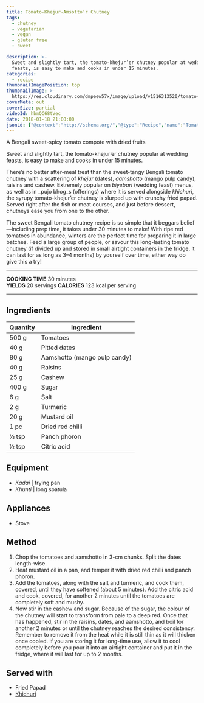 ```yaml
---
title: Tomato-Khejur-Amsotto’r Chutney
tags:
  - chutney
  - vegetarian
  - vegan
  - gluten free
  - sweet

description: >-
  Sweet and slightly tart, the tomato-khejur’er chutney popular at wedding
  feasts, is easy to make and cooks in under 15 minutes.
categories:
  - recipe
thumbnailImagePosition: top
thumbnailImage: >-
  https://res.cloudinary.com/dmpeew57x/image/upload/v1516313520/tomato-chutney-website-thumbnail-_majggn.png
coverMeta: out
coverSize: partial
videoId: hbmQC68tVec
date: 2018-01-18 21:00:00
jsonLd: {"@context":"http://schema.org/","@type":"Recipe","name":"Tomato-Khejur-Amsotto’r Chutney","author":"Bong Eats","image":"https://res.cloudinary.com/dmpeew57x/image/upload/v1516313520/tomato-chutney-website-thumbnail-_majggn.png","description":"Sweet and slightly tart, the tomato-khejur’er chutney popular at wedding feasts, is easy to make and cooks in under 15 minutes.","prepTime":"PT10M","totalTime":"PT30M","recipeYield":"20 servings", "nutrition":{"@type":"NutritionInformation","servingSize":"16","calories":"141 calories"}, "recipeIngredient":["500 g Tomatoes","40 g Pitted dates","80 g Aamshotto (mango pulp candy)","40 g Raisins","25 g Cashew","400 g Sugar","6 g Salt","2 g Turmeric","20 g Mustard oil","1 pc Dried red chilli","½ tsp Panch phoron","½ tsp Citric acid"],"recipeInstructions":["1. Chop the tomatoes and aamshotto in 3-cm chunks. Split the dates length-wise.","2. Heat mustard oil in a pan, and temper it with dried red chilli and panch phoron.","3. Add the tomatoes, along with the salt and turmeric, and cook them, covered, until they have softened (about 5 minutes). Add the citric acid and cook, covered, for another 2 minutes until the tomatoes are completely soft and mushy.","4. Now stir in the cashew and sugar. Because of the sugar, the colour of the chutney will start to transform from pale to a deep red. Once that has happened, stir in the raisins, dates, and aamshotto, and boil for another 2 minutes or until the chutney reaches the desired consistency. Remember to remove it from the heat while it is still thin as it will thicken once cooled. If you are storing it for long-time use, allow it to cool completely before you pour it into an airtight container and put it in the fridge, where it will last for up to 2 months."]}
---
```




<p class="post-byline">A Bengali sweet-spicy tomato compote with dried fruits</p>

<p class="post-intro">Sweet and slightly tart, the tomato-khejur’er chutney popular at wedding feasts, is easy to make and cooks in under 15 minutes.</p>

<!-- more -->
<span class="dropcap">T</span>here’s no better after-meal treat than the sweet-tangy Bengali tomato chutney with a scattering of _khejur_ (dates), _aamshotto_ (mango pulp candy), raisins and cashew. Extremely popular on _biyebari_ (wedding feast) menus, as well as in _pujo bhog_s (offerings) where it is served alongside _khichuri_, the syrupy tomato-khejur’er chutney is slurped up with crunchy fried papad. Served right after the fish or meat courses, and just before dessert, chutneys ease you from one to the other. 

<p>The sweet Bengali tomato chutney recipe is so simple that it beggars belief—including prep time, it takes under 30 minutes to make! With ripe red tomatoes in abundance, winters are the perfect time for preparing it in large batches. Feed a large group of people, or savour this long-lasting tomato chutney (if divided up and stored in small airtight containers in the fridge, it can last for as long as 3–4 months) by yourself over time, either way do give this a try!</p>

***

**COOKING TIME** 30 minutes   
**YIELDS** 20 servings
**CALORIES** 123 kcal per serving

***
## Ingredients
| Quantity | Ingredient                   | 
|----------|------------------------------|
|    500 g | Tomatoes                     |
|     40 g | Pitted dates                 |
|     80 g | Aamshotto (mango pulp candy) |
|     40 g | Raisins                      |
|     25 g | Cashew                       |
|    400 g | Sugar                        |
|      6 g | Salt                         |
|      2 g | Turmeric                     |
|     20 g | Mustard oil                  |
|     1 pc | Dried red chilli             |
|    ½ tsp | Panch phoron                 |
|    ½ tsp | Citric acid                  |


## Equipment
- _Kadai_ | frying pan
- _Khunti_ | long spatula


## Appliances
- Stove

## Method
1. Chop the tomatoes and aamshotto in 3-cm chunks. Split the dates length-wise. 
2. Heat mustard oil in a pan, and temper it with dried red chilli and panch phoron. 
3. Add the tomatoes, along with the salt and turmeric, and cook them, covered, until they have softened (about 5 minutes). Add the citric acid and cook, covered, for another 2 minutes until the tomatoes are completely soft and mushy.
4. Now stir in the cashew and sugar. Because of the sugar, the colour of the chutney will start to transform from pale to a deep red. Once that has happened, stir in the raisins, dates, and aamshotto, and boil for another 2 minutes or until the chutney reaches the desired consistency. Remember to remove it from the heat while it is still thin as it will thicken once cooled. If you are storing it for long-time use, allow it to cool completely before you pour it into an airtight container and put it in the fridge, where it will last for up to 2 months. 


## Served with
- Fried Papad
- [Khichuri](/recipe/khichuri/)
